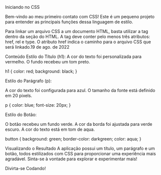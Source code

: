 Iniciando no CSS

Bem-vindo ao meu primeiro contato com CSS! Este é um pequeno projeto para entender as principais funções dessa linguagem de estilo.

Para linkar um arquivo CSS a um documento HTML, basta utilizar a tag <link> dentro da seção <head> do HTML. A tag <link> deve conter pelo menos três atributos: href, rel e type. O atributo href indica o caminho para o arquivo CSS que será linkado.19 de ago. de 2022


Conteúdo
Estilo do Título (h1):
A cor do texto foi personalizada para vermelho.
O fundo recebeu um tom preto.

h1 {
    color: red;
    background: black;
}


Estilo do Parágrafo (p):

A cor do texto foi configurada para azul.
O tamanho da fonte está definido em 20 pixels.

p {
    color: blue;
    font-size: 20px;
}


Estilo do Botão:

O botão recebeu um fundo verde.
A cor da borda foi ajustada para verde escuro.
A cor do texto está em tom de aqua.

button {
    background: green;
    border-color: darkgreen;
    color: aqua;
}


Visualizando o Resultado
A aplicação possui um título, um parágrafo e um botão, todos estilizados com CSS para proporcionar uma experiência mais agradável. Sinta-se à vontade para explorar e experimentar mais!

Divirta-se Codando! 